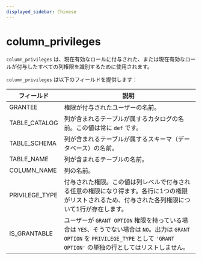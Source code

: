 ```yaml
---
displayed_sidebar: Chinese
---
```


# column_privileges

`column_privileges` は、現在有効なロールに付与された、または現在有効なロールが付与したすべての列権限を識別するために使用されます。

`column_privileges` は以下のフィールドを提供します：

| フィールド     | 説明                                                         |
| -------------- | ------------------------------------------------------------ |
| GRANTEE        | 権限が付与されたユーザーの名前。                             |
| TABLE_CATALOG  | 列が含まれるテーブルが属するカタログの名前。この値は常に `def` です。 |
| TABLE_SCHEMA   | 列が含まれるテーブルが属するスキーマ（データベース）の名前。 |
| TABLE_NAME     | 列が含まれるテーブルの名前。                                 |
| COLUMN_NAME    | 列の名前。                                                   |
| PRIVILEGE_TYPE | 付与された権限。この値は列レベルで付与される任意の権限になり得ます。各行に1つの権限がリストされるため、付与された各列権限について1行が存在します。 |
| IS_GRANTABLE   | ユーザーが `GRANT OPTION` 権限を持っている場合は `YES`、そうでない場合は `NO`。出力は `GRANT OPTION` を `PRIVILEGE_TYPE` として `'GRANT OPTION'` の単独の行としてはリストしません。 |
